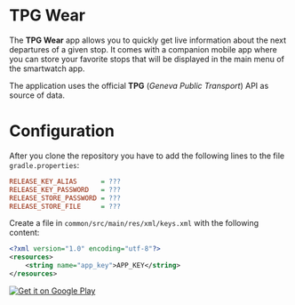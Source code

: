 # TPG Wear

The **TPG Wear** app allows you to quickly get live information about the next departures of a given stop. It comes with a companion mobile app where you can store your favorite stops that will be displayed in the main menu of the smartwatch app.

The application uses the official **TPG** (_Geneva Public Transport_) API as source of data.

# Configuration

After you clone the repository you have to add the following lines to the file `gradle.properties`:

```ini
RELEASE_KEY_ALIAS      = ???
RELEASE_KEY_PASSWORD   = ???
RELEASE_STORE_PASSWORD = ???
RELEASE_STORE_FILE     = ???
```

Create a file in `common/src/main/res/xml/keys.xml` with the following content:

```xml
<?xml version="1.0" encoding="utf-8"?>
<resources>
    <string name="app_key">APP_KEY</string>
</resources>
```

[![Get it on Google Play](https://developer.android.com/images/brand/en_generic_rgb_wo_60.png)](https://play.google.com/store/apps/details?id=com.mauriciotogneri.tpgwear)
